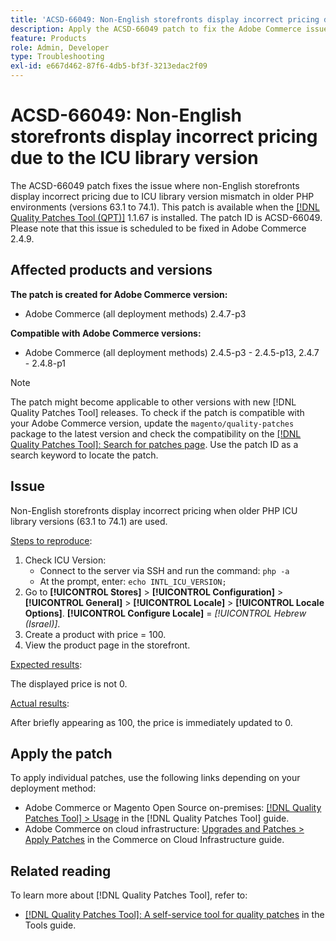 ```yaml
---
title: 'ACSD-66049: Non-English storefronts display incorrect pricing due to the ICU library version'
description: Apply the ACSD-66049 patch to fix the Adobe Commerce issue where non-English storefronts display incorrect pricing due to ICU library version mismatch in older PHP environments (versions 63.1 to 74.1).
feature: Products
role: Admin, Developer
type: Troubleshooting
exl-id: e667d462-87f6-4db5-bf3f-3213edac2f09
---
```

# ACSD-66049: Non-English storefronts display incorrect pricing due to the ICU library version

The ACSD-66049 patch fixes the issue where non-English storefronts display incorrect pricing due to ICU library version mismatch in older PHP environments (versions 63.1 to 74.1). This patch is available when the [[!DNL Quality Patches Tool (QPT)]](/help/tools/quality-patches-tool/quality-patches-tool-to-self-serve-quality-patches.md) 1.1.67 is installed. The patch ID is ACSD-66049. Please note that this issue is scheduled to be fixed in Adobe Commerce 2.4.9.

## Affected products and versions

**The patch is created for Adobe Commerce version:**

* Adobe Commerce (all deployment methods) 2.4.7-p3

**Compatible with Adobe Commerce versions:**

* Adobe Commerce (all deployment methods) 2.4.5-p3 - 2.4.5-p13, 2.4.7 - 2.4.8-p1

>[!NOTE]
>
>The patch might become applicable to other versions with new [!DNL Quality Patches Tool] releases. To check if the patch is compatible with your Adobe Commerce version, update the `magento/quality-patches` package to the latest version and check the compatibility on the [[!DNL Quality Patches Tool]: Search for patches page](https://experienceleague.adobe.com/tools/commerce-quality-patches/index.html). Use the patch ID as a search keyword to locate the patch.

## Issue

Non-English storefronts display incorrect pricing when older PHP ICU library versions (63.1 to 74.1) are used.  

<u>Steps to reproduce</u>:

1. Check ICU Version:
   * Connect to the server via SSH and run the command: `php -a`
   * At the prompt, enter: `echo INTL_ICU_VERSION;`
1. Go to **[!UICONTROL Stores]** > **[!UICONTROL Configuration]** > **[!UICONTROL General]** > **[!UICONTROL Locale]** > **[!UICONTROL Locale Options]**. **[!UICONTROL Configure Locale]** = *[!UICONTROL Hebrew (Israel)]*.
1. Create a product with price = 100.
1. View the product page in the storefront.

<u>Expected results</u>:

The displayed price is not 0.

<u>Actual results</u>:

After briefly appearing as 100, the price is immediately updated to 0.

## Apply the patch

To apply individual patches, use the following links depending on your deployment method:

* Adobe Commerce or Magento Open Source on-premises: [[!DNL Quality Patches Tool] > Usage](/help/tools/quality-patches-tool/usage.md) in the [!DNL Quality Patches Tool] guide.
* Adobe Commerce on cloud infrastructure: [Upgrades and Patches > Apply Patches](https://experienceleague.adobe.com/docs/commerce-cloud-service/user-guide/develop/upgrade/apply-patches.html) in the Commerce on Cloud Infrastructure guide.

## Related reading

To learn more about [!DNL Quality Patches Tool], refer to:

* [[!DNL Quality Patches Tool]: A self-service tool for quality patches](/help/tools/quality-patches-tool/quality-patches-tool-to-self-serve-quality-patches.md) in the Tools guide.
